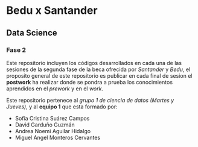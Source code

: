 # Bedu x Santander
## Data Science
### Fase 2

Este repositorio incluyen los códigos desarrollados en cada una de las sesiones de la segunda fase de la beca ofrecida por *Santander* y *Bedu*, el proposito general de este repositorio es publicar en cada final de sesion el **postwork** ha realizar donde se pondra a prueba los conocimientos aprendidos en el *prework* y en el *work*.

Este repositorio pertenece al *grupo 1 de ciencia de datos (Martes y Jueves)*, y al **equipo 1** que esta formado por:

* Sofía Cristina Suárez Campos
* David Garduño Guzmán
* Andrea Noemi Aguilar Hidalgo
* Miguel Angel Monteros Cervantes
